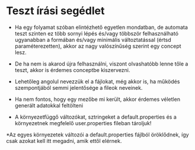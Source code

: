 Teszt írási segédlet
===

* Ha egy folyamat szóban elintézhető egyetlen mondatban, de automata teszt szinten ez több sornyi lépés és/vagy többször felhasználható ugyanabban a formában és/vagy minimális változtatással (értsd paraméterezetten), akkor az nagy valószínűség szerint egy concept lesz.

* De ha nem is akarod újra felhasználni, viszont olvashatóbb lenne tőle a teszt, akkor is érdemes conceptbe kiszervezni.

* Lehetőleg angolul nevezzük el a fájlokat, még akkor is, ha működés szempontjából semmi jelentősége a fileok neveinek.

* Ha nem fontos, hogy egy mezőbe mi került, akkor érdemes véletlen generált adatokkal feltölteni

* A környezetfüggő változókat, sztringeket a default.properties és a környezetnek megfelelő user.properties fileban tároljuk!

*Az egyes környezetek változói a default.properties fájlból öröklődnek, így csak azokat kell itt megadni, amik ettől elérnek. 
